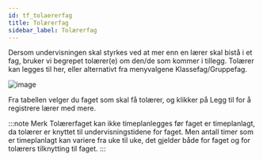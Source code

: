 ```yaml
---
id: tf_tolaererfag
title: Tolærerfag
sidebar_label: Tolærerfag
---
```


Dersom undervisningen skal styrkes ved at mer enn en lærer skal bistå i et fag, bruker vi begrepet tolærer(e) om den/de som kommer i tillegg. Tolærer kan legges til her, eller alternativt fra menyvalgene Klassefag/Gruppefag.

![image](https://user-images.githubusercontent.com/80097133/117813511-733fce80-b263-11eb-86a8-6af3e14aaee2.png)

Fra tabellen velger du faget som skal få tolærer, og klikker på Legg til for å registrere lærer med mere.

:::note Merk
Tolærerfaget kan ikke timeplanlegges før faget er timeplanlagt, da tolærer er knyttet til undervisningstidene for faget. Men antall timer som er timeplanlagt kan variere fra uke til uke, det gjelder både for faget og for tolærers tilknytting til faget.
:::
